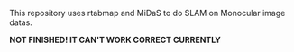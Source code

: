 <p>This repository uses rtabmap and MiDaS to do SLAM on Monocular image datas.</p>

<b>NOT FINISHED! IT CAN'T WORK CORRECT CURRENTLY</b>
